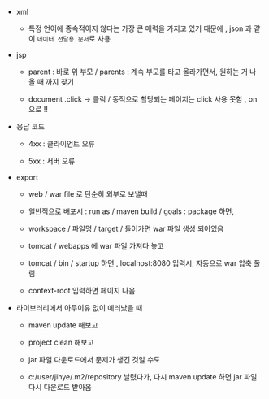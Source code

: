 - xml 

    - 특정 언어에 종속적이지 않다는 가장 큰 매력을 가지고 있기 때문에 , json 과 같이 `데이터 전달용 문서`로 사용

- jsp 

    - parent : 바로 위 부모 / parents : 계속 부모를 타고 올라가면서, 원하는 거 나올 때 까지 찾기 

    - document .click -> 클릭 / 동적으로 할당되는 페이지는 click 사용 못함 , on 으로 !! 

- 응답 코드 

    - 4xx : 클라이언트 오류 

    - 5xx : 서버 오류 

- export 

    - web / war file 로 단순히 외부로 보낼때

    - 일반적으로 배포시 : run as / maven build / goals : package 하면, 

    - workspace / 파일명 / target / 들어가면 war 파일 생성 되어있음 

    - tomcat / webapps 에 war 파일 가져다 놓고 

    - tomcat / bin / startup 하면 , localhost:8080 입력시,  자동으로 war 압축 풀림 

    - context-root 입력하면 페이지 나옴 

- 라이브러리에서 아무이유 없이 에러났을 때

    - maven update 해보고 

    - project clean 해보고

    - jar 파일 다운로드에서 문제가 생긴 것일 수도 

    - c:/user/jihye/.m2/repository 날렸다가, 다시 maven update 하면 jar 파일 다시 다운로드 받아옴 
